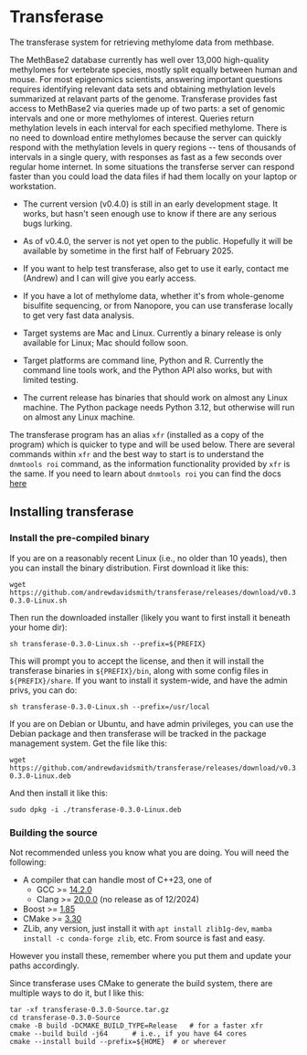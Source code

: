 # Transferase

The transferase system for retrieving methylome data from methbase.

The MethBase2 database currently has well over 13,000 high-quality
methylomes for vertebrate species, mostly split equally between human
and mouse. For most epigenomics scientists, answering important
questions requires identifying relevant data sets and obtaining
methylation levels summarized at relavant parts of the genome.
Transferase provides fast access to MethBase2 via queries made up of
two parts: a set of genomic intervals and one or more methylomes of
interest. Queries return methylation levels in each interval for each
specified methylome. There is no need to download entire methylomes
because the server can quickly respond with the methylation levels in
query regions -- tens of thousands of intervals in a single query,
with responses as fast as a few seconds over regular home internet.
In some situations the transferse server can respond faster than you
could load the data files if had them locally on your laptop or
workstation.

- The current version (v0.4.0) is still in an early development
  stage. It works, but hasn't seen enough use to know if there are any
  serious bugs lurking.

- As of v0.4.0, the server is not yet open to the public. Hopefully it
  will be available by sometime in the first half of February 2025.

- If you want to help test transferase, also get to use it early,
  contact me (Andrew) and I can will give you early access.

- If you have a lot of methylome data, whether it's from whole-genome
  bisulfite sequencing, or from Nanopore, you can use transferase
  locally to get very fast data analysis.

- Target systems are Mac and Linux. Currently a binary release is only
  available for Linux; Mac should follow soon.

- Target platforms are command line, Python and R. Currently the
  command line tools work, and the Python API also works, but with
  limited testing.

- The current release has binaries that should work on almost any
  Linux machine. The Python package needs Python 3.12, but otherwise
  will run on almost any Linux machine.


The transferase program has an alias `xfr` (installed as a copy of the
program) which is quicker to type and will be used below. There are
several commands within `xfr` and the best way to start is to
understand the `dnmtools roi` command, as the information
functionality provided by `xfr` is the same. If you need to learn
about `dnmtools roi` you can find the docs
[here](https://dnmtools.readthedocs.io/en/latest/roi)

## Installing transferase

### Install the pre-compiled binary

If you are on a reasonably recent Linux (i.e., no older than 10
yeads), then you can install the binary distribution. First
download it like this:
```console
wget https://github.com/andrewdavidsmith/transferase/releases/download/v0.3.0/transferase-0.3.0-Linux.sh
```

Then run the downloaded installer (likely you want to first install it
beneath your home dir):
```console
sh transferase-0.3.0-Linux.sh --prefix=${PREFIX}
```

This will prompt you to accept the license, and then it will install
the transferase binaries in `${PREFIX}/bin`, along with some config files
in `${PREFIX}/share`. If you want to install it system-wide, and have
the admin privs, you can do:
```console
sh transferase-0.3.0-Linux.sh --prefix=/usr/local
```

If you are on Debian or Ubuntu, and have admin privileges, you can use
the Debian package and then transferase will be tracked in the package
management system.  Get the file like this:
```console
wget https://github.com/andrewdavidsmith/transferase/releases/download/v0.3.0/transferase-0.3.0-Linux.deb
```

And then install it like this:
```console
sudo dpkg -i ./transferase-0.3.0-Linux.deb
```

### Building the source

Not recommended unless you know what you are doing. You will need the
following:

* A compiler that can handle most of C++23, one of
  - GCC >= [14.2.0](https://gcc.gnu.org/pub/gcc/releases/gcc-14.2.0/gcc-14.2.0.tar.gz)
  - Clang >= [20.0.0](https://github.com/llvm/llvm-project.git) (no release as of 12/2024)
* Boost >= [1.85](https://archives.boost.io/release/${BOOST_VERSION}/source/boost_1_85.tar.bz2)
* CMake >= [3.30](https://github.com/Kitware/CMake/releases/download/v3.30.2/cmake-3.30.2.tar.gz)
* ZLib, any version, just install it with `apt install zlib1g-dev`,
  `mamba install -c conda-forge zlib`, etc. From source is fast and
  easy.

However you install these, remember where you put them and update your
paths accordingly.

Since transferase uses CMake to generate the build system, there are
multiple ways to do it, but I like this:
```shell
tar -xf transferase-0.3.0-Source.tar.gz
cd transferase-0.3.0-Source
cmake -B build -DCMAKE_BUILD_TYPE=Release   # for a faster xfr
cmake --build build -j64      # i.e., if you have 64 cores
cmake --install build --prefix=${HOME}  # or wherever
```
